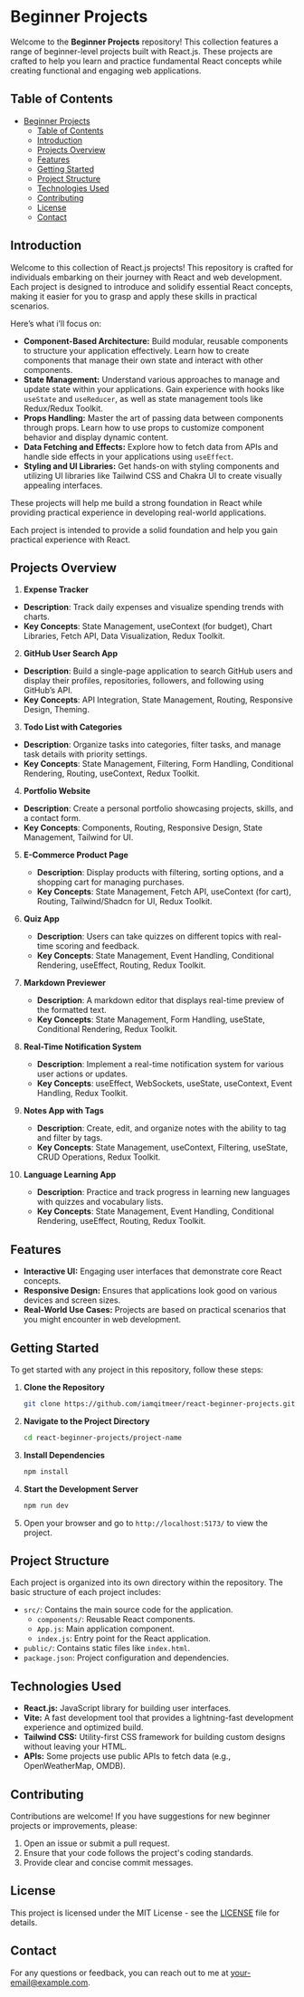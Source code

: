 # Beginner Projects

Welcome to the **Beginner Projects** repository! This collection features a range of beginner-level projects built with React.js. These projects are crafted to help you learn and practice fundamental React concepts while creating functional and engaging web applications.

## Table of Contents

- [Beginner Projects](#beginner-projects)
  - [Table of Contents](#table-of-contents)
  - [Introduction](#introduction)
  - [Projects Overview](#projects-overview)
  - [Features](#features)
  - [Getting Started](#getting-started)
  - [Project Structure](#project-structure)
  - [Technologies Used](#technologies-used)
  - [Contributing](#contributing)
  - [License](#license)
  - [Contact](#contact)

## Introduction

Welcome to this collection of React.js projects! This repository is crafted for individuals embarking on their journey with React and web development. Each project is designed to introduce and solidify essential React concepts, making it easier for you to grasp and apply these skills in practical scenarios.

Here’s what i’ll focus on:

- **Component-Based Architecture:** Build modular, reusable components to structure your application effectively. Learn how to create components that manage their own state and interact with other components.
- **State Management:** Understand various approaches to manage and update state within your applications. Gain experience with hooks like `useState` and `useReducer`, as well as state management tools like Redux/Redux Toolkit.
- **Props Handling:** Master the art of passing data between components through props. Learn how to use props to customize component behavior and display dynamic content.
- **Data Fetching and Effects:** Explore how to fetch data from APIs and handle side effects in your applications using `useEffect`.
- **Styling and UI Libraries:** Get hands-on with styling components and utilizing UI libraries like Tailwind CSS and Chakra UI to create visually appealing interfaces.

These projects will help me build a strong foundation in React while providing practical experience in developing real-world applications.

Each project is intended to provide a solid foundation and help you gain practical experience with React.

## Projects Overview

1.  **Expense Tracker**

- **Description**: Track daily expenses and visualize spending trends with charts.
- **Key Concepts**: State Management, useContext (for budget), Chart Libraries, Fetch API, Data Visualization, Redux Toolkit.

2.  **GitHub User Search App**

- **Description**: Build a single-page application to search GitHub users and display their profiles, repositories, followers, and following using GitHub’s API.
- **Key Concepts**: API Integration, State Management, Routing, Responsive Design, Theming.

3.  **Todo List with Categories**

- **Description**: Organize tasks into categories, filter tasks, and manage task details with priority settings.
- **Key Concepts**: State Management, Filtering, Form Handling, Conditional Rendering, Routing, useContext, Redux Toolkit.

4.  **Portfolio Website**

- **Description**: Create a personal portfolio showcasing projects, skills, and a contact form.
- **Key Concepts**: Components, Routing, Responsive Design, State Management, Tailwind for UI.

5.  **E-Commerce Product Page**

    - **Description**: Display products with filtering, sorting options, and a shopping cart for managing purchases.
    - **Key Concepts**: State Management, Fetch API, useContext (for cart), Routing, Tailwind/Shadcn for UI, Redux Toolkit.

6.  **Quiz App**

    - **Description**: Users can take quizzes on different topics with real-time scoring and feedback.
    - **Key Concepts**: State Management, Event Handling, Conditional Rendering, useEffect, Routing, Redux Toolkit.

7.  **Markdown Previewer**

    - **Description**: A markdown editor that displays real-time preview of the formatted text.
    - **Key Concepts**: State Management, Form Handling, useState, Conditional Rendering, Redux Toolkit.

8.  **Real-Time Notification System**

    - **Description**: Implement a real-time notification system for various user actions or updates.
    - **Key Concepts**: useEffect, WebSockets, useState, useContext, Event Handling, Redux Toolkit.

9.  **Notes App with Tags**

    - **Description**: Create, edit, and organize notes with the ability to tag and filter by tags.
    - **Key Concepts**: State Management, useContext, Filtering, useState, CRUD Operations, Redux Toolkit.

10. **Language Learning App**
    - **Description**: Practice and track progress in learning new languages with quizzes and vocabulary lists.
    - **Key Concepts**: State Management, Event Handling, Conditional Rendering, useEffect, Routing, Redux Toolkit.

## Features

- **Interactive UI:** Engaging user interfaces that demonstrate core React concepts.
- **Responsive Design:** Ensures that applications look good on various devices and screen sizes.
- **Real-World Use Cases:** Projects are based on practical scenarios that you might encounter in web development.

## Getting Started

To get started with any project in this repository, follow these steps:

1. **Clone the Repository**

   ```bash
   git clone https://github.com/iamqitmeer/react-beginner-projects.git
   ```

2. **Navigate to the Project Directory**

   ```bash
   cd react-beginner-projects/project-name
   ```

3. **Install Dependencies**

   ```bash
   npm install
   ```

4. **Start the Development Server**

   ```bash
   npm run dev
   ```

5. Open your browser and go to `http://localhost:5173/` to view the project.

## Project Structure

Each project is organized into its own directory within the repository. The basic structure of each project includes:

- `src/`: Contains the main source code for the application.
  - `components/`: Reusable React components.
  - `App.js`: Main application component.
  - `index.js`: Entry point for the React application.
- `public/`: Contains static files like `index.html`.
- `package.json`: Project configuration and dependencies.

## Technologies Used

- **React.js:** JavaScript library for building user interfaces.
- **Vite:** A fast development tool that provides a lightning-fast development experience and optimized build.
- **Tailwind CSS:** Utility-first CSS framework for building custom designs without leaving your HTML.
- **APIs:** Some projects use public APIs to fetch data (e.g., OpenWeatherMap, OMDB).

## Contributing

Contributions are welcome! If you have suggestions for new beginner projects or improvements, please:

1. Open an issue or submit a pull request.
2. Ensure that your code follows the project's coding standards.
3. Provide clear and concise commit messages.

## License

This project is licensed under the MIT License - see the [LICENSE](LICENSE) file for details.

## Contact

For any questions or feedback, you can reach out to me at [your-email@example.com](mailto:iamqitmeeer@gmail.com).

